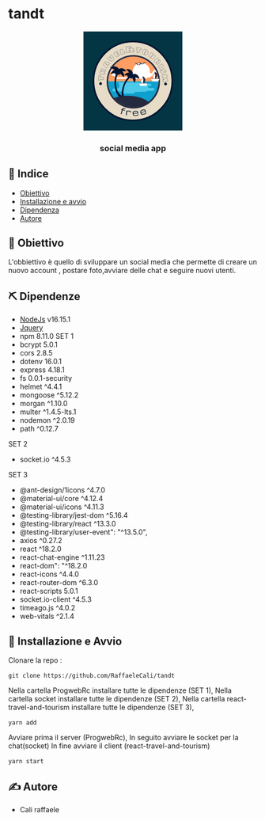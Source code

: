 # tandt
 
 <p align="center">
  <a href="" rel="noopener">
 <img width=200px height=200px src="./log.png" alt="Project logo"></a>
</p>

<h3 align="center">social media app </h3>

## 📝 Indice

- [Obiettivo](#scopo)
- [Installazione e avvio](#inizio)
- [Dipendenza](#dipendenze)
- [Autore](#autore)



## 🧐 Obiettivo <a name = "scopo"></a>
L'obbiettivo è quello di sviluppare un social media che permette di creare un nuovo account , postare foto,avviare delle chat e seguire nuovi utenti.

## ⛏️ Dipendenze <a name = "dipendenze"></a>

- [NodeJs](https://nodejs.org/en/) v16.15.1
- [Jquery](https://jquery.com/)
- npm 8.11.0
SET 1
- bcrypt 5.0.1
- cors 2.8.5
- dotenv 16.0.1
- express 4.18.1
- fs 0.0.1-security
- helmet ^4.4.1
- mongoose ^5.12.2
- morgan ^1.10.0
- multer ^1.4.5-lts.1
- nodemon ^2.0.19
- path ^0.12.7

SET 2

- socket.io ^4.5.3

SET 3
- @ant-design/1icons ^4.7.0
- @material-ui/core ^4.12.4
- @material-ui/icons ^4.11.3
- @testing-library/jest-dom ^5.16.4
- @testing-library/react  ^13.3.0
- @testing-library/user-event": "^13.5.0",
- axios ^0.27.2
- react ^18.2.0 
- react-chat-engine ^1.11.23 
- react-dom": "^18.2.0
- react-icons ^4.4.0 
- react-router-dom ^6.3.0
- react-scripts 5.0.1
- socket.io-client ^4.5.3
- timeago.js ^4.0.2
- web-vitals ^2.1.4
 
## 🏁 Installazione e Avvio <a name = "inizio"></a>

Clonare la repo : 
```
git clone https://github.com/RaffaeleCali/tandt
```

Nella cartella ProgwebRc installare tutte le dipendenze (SET 1),
Nella cartella socket installare tutte le dipendenze (SET 2),
Nella cartella react-travel-and-tourism installare tutte le dipendenze (SET 3),
```
yarn add
```
Avviare prima il server (ProgwebRc),
In seguito avviare le socket per la chat(socket)
In fine avviare il client (react-travel-and-tourism)
```
yarn start
```
## ✍️ Autore <a name = "autore"></a>

- Cali raffaele
